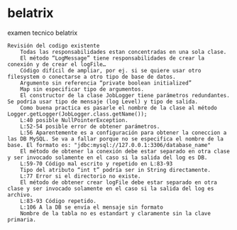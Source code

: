 # belatrix
examen tecnico belatrix

    Revisión del codigo existente
        Todas las responsabilidades estan concentradas en una sola clase.
        El método “LogMessage” tiene responsabilidades de crear la conexión y de crear el logFile…
        Código difícil de ampliar, por ej. si se quiere usar otro filesystem o conectarse a otro tipo de base de datos.
        Argumento sin referencia “private boolean initialized”
        Map sin especificar tipo de argumentos.
        El constructor de la clase JobLogger tiene parámetros redundantes. Se podría usar tipo de mensaje (log Level) y tipo de salida.
        Como buena practica es pasarle el nombre de la clase al método Logger.getLogger(JobLogger.class.getName());
        L:40 posible NullPointerException.
        L:52-54 posible error de obtener parámetros.
        L:56 Aparentemente es a configuración para obtener la coneccion a las DB MySQL. Se va a fallar porque no se especifica el nombre de la base. El formato es: "jdbc:mysql://127.0.0.1:3306/database_name"
        El método de obtener la conexión debe estar separado en otra clase y ser invocado solamente en el caso si la salida del log es DB.
        L:59-70 Código mal escrito y repetido en L:83-93
        Tipo del atributo “int t” podría ser in String directamente.
        L:77 Error si el directorio no existe.
        El método de obtener crear logFile debe estar separado en otra clase y ser invocado solamente en el caso si la salida del log es archivo.
        L:83-93 Código repetido.
        L:106 A la DB se envía el mensaje sin formato
        Nombre de la tabla no es estandart y claramente sin la clave primaria.

